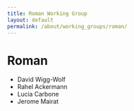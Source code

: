 ```yaml
---
title: Roman Working Group
layout: default
permalink: /about/working_groups/roman/
---
```


# Roman
 * David Wigg-Wolf
 * Rahel Ackermann
 * Lucia Carbone
 * Jerome Mairat
 
